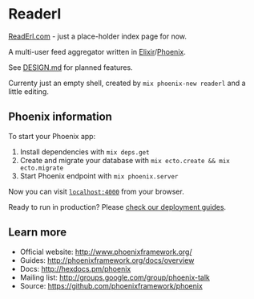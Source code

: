# Readerl

[ReadErl.com](http://ReadErl.com/) - just a place-holder index page for now.

A multi-user feed aggregator written in [Elixir](http://elixir-lang.org/)/[Phoenix](http://www.phoenixframework.org/).

See [DESIGN.md](DESIGN.md) for planned features.

Currenty just an empty shell, created by `mix phoenix-new readerl` and a little editing.

## Phoenix information

To start your Phoenix app:

  1. Install dependencies with `mix deps.get`
  2. Create and migrate your database with `mix ecto.create && mix ecto.migrate`
  3. Start Phoenix endpoint with `mix phoenix.server`

Now you can visit [`localhost:4000`](http://localhost:4000) from your browser.

Ready to run in production? Please [check our deployment guides](http://www.phoenixframework.org/docs/deployment).

## Learn more

  * Official website: http://www.phoenixframework.org/
  * Guides: http://phoenixframework.org/docs/overview
  * Docs: http://hexdocs.pm/phoenix
  * Mailing list: http://groups.google.com/group/phoenix-talk
  * Source: https://github.com/phoenixframework/phoenix
